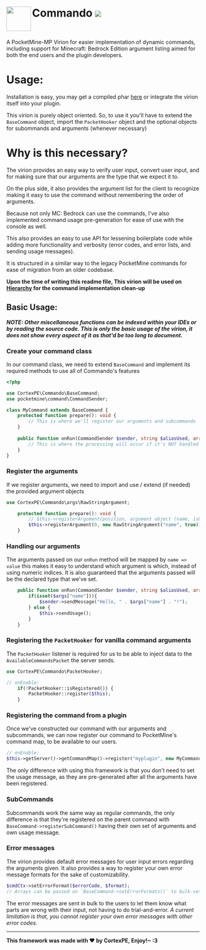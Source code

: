 <h1>Commando<img src="https://raw.githubusercontent.com/CortexPE/Commando/master/commando.png" height="64" width="64" align="left"></img>&nbsp;<img src="https://poggit.pmmp.io/ci.shield/CortexPE/Commando/~"></img></h1>
<br />

A PocketMine-MP Virion for easier implementation of dynamic commands, including support for Minecraft: Bedrock Edition argument listing aimed for both the end users and the plugin developers.

# Usage:
Installation is easy, you may get a compiled phar [here](https://poggit.pmmp.io/ci/CortexPE/Commando/~) or integrate the virion itself into your plugin.

This virion is purely object oriented. So, to use it you'll have to extend the `BaseCommand` object, import the `PacketHooker` object and the optional objects for subommands and arguments (whenever necessary)

# Why is this necessary?
The virion provides an easy way to verify user input, convert user input, and for making sure that our arguments are the type that we expect it to.

On the plus side, it also provides the argument list for the client to recognize making it easy to use the command without remembering the order of arguments.

Because not only MC: Bedrock can use the commands, I've also implemented command usage pre-generation for ease of use with the console as well.

This also provides an easy to use API for lessening boilerplate code while adding more functionality and verbosity (error codes, and error lists, and sending usage messages).

It is structured in a similar way to the legacy PocketMine commands for ease of migration from an older codebase.

**Upon the time of writing this readme file, This virion will be used on [Hierarchy](https://github.com/CortexPE/Hierarchy) for the command implementation clean-up**

## Basic Usage:

***NOTE: Other miscellaneous functions can be indexed within your IDEs or by reading the source code. This is only the basic usage of the virion, it does not show every aspect of it as that'd be too long to document.***

### Create your command class
In our command class, we need to extend `BaseCommand` and implement its required methods to use all of Commando's features
```php
<?php

use CortexPE\Commando\BaseCommand;
use pocketmine\command\CommandSender;

class MyCommand extends BaseCommand {
	protected function prepare(): void {
		// This is where we'll register our arguments and subcommands
	}
	
	public function onRun(CommandSender $sender, string $aliasUsed, array $args): void {
		// This is where the processing will occur if it's NOT handled by other subcommands
	}
}
```

### Register the arguments
If we register arguments, we need to import and use / extend (if needed) the provided argument objects
```php
use CortexPE\Commando\args\RawStringArgument;

	protected function prepare(): void {
		// $this->registerArgument(position, argument object (name, isOptional));
		$this->registerArgument(0, new RawStringArgument("name", true));
	}
```

### Handling our arguments
The arguments passed on our `onRun` method will be mapped by `name => value` this makes it easy to understand which argument is which, instead of using numeric indices. It is also guaranteed that the arguments passed will be the declared type that we've set.
```php
	public function onRun(CommandSender $sender, string $aliasUsed, array $args): void {
		if(isset($args["name"])){
			$sender->sendMessage("Hello, " . $args["name"] . "!");
		} else {
			$this->sendUsage();
		}
	}
```

### Registering the `PacketHooker` for vanilla command arguments
The `PacketHooker` listener is required for us to be able to inject data to the `AvailableCommandsPacket` the server sends.
```php
use CortexPE\Commando\PacketHooker;

// onEnable:
	if(!PacketHooker::isRegistered()) {
		PacketHooker::register($this);
	}
```

### Registering the command from a plugin
Once we've constructed our command with our arguments and subcommands, we can now register our command to PocketMine's command map, to be available to our users.
```php
// onEnable:
$this->getServer()->getCommandMap()->register("myplugin", new MyCommand("greet", "Make the server greet you!"));
```
The only difference with using this framework is that you don't need to set the usage message, as they are pre-generated after all the arguments have been registered.

### SubCommands
Subcommands work the same way as regular commands, the only difference is that they're registered on the parent command with `BaseCommand->registerSubCommand()` having their own set of arguments and own usage message.

### Error messages
The virion provides default error messages for user input errors regarding the arguments given. It also provides a way to register your own error message formats for the sake of customizability.
```php
$cmdCtx->setErrorFormat($errorCode, $format);
// Arrays can be passed on `BaseCommand->setErrorFormats()` to bulk-set other error messages
```
The error messages are sent in bulk to the users to let them know what parts are wrong with their input, not having to do trial-and-error.
*A current limitation is that, you cannot register your own error messages with other error codes.*

-----
**This framework was made with :heart: by CortexPE, Enjoy!~ :3**

